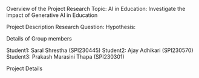 Overview of the Project
Research Topic: AI in Education: Investigate the impact of Generative AI in Education

Project Description
Research Question:
Hypothesis: 

Details of Group members

Student1: Saral Shrestha (SPI230445)
Student2: Ajay Adhikari (SPI230570)
Student3: Prakash Marasini Thapa (SPI230301)

Project Details 
